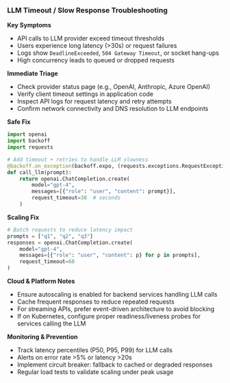 ### LLM Timeout / Slow Response Troubleshooting

**Key Symptoms**
- API calls to LLM provider exceed timeout thresholds
- Users experience long latency (>30s) or request failures
- Logs show `DeadlineExceeded`, `504 Gateway Timeout`, or socket hang-ups
- High concurrency leads to queued or dropped requests

**Immediate Triage**
- Check provider status page (e.g., OpenAI, Anthropic, Azure OpenAI)
- Verify client timeout settings in application code
- Inspect API logs for request latency and retry attempts
- Confirm network connectivity and DNS resolution to LLM endpoints

**Safe Fix**
~~~python
import openai
import backoff
import requests

# Add timeout + retries to handle LLM slowness
@backoff.on_exception(backoff.expo, (requests.exceptions.RequestException,))
def call_llm(prompt):
    return openai.ChatCompletion.create(
        model="gpt-4",
        messages=[{"role": "user", "content": prompt}],
        request_timeout=30  # seconds
    )
~~~

**Scaling Fix**
~~~python
# Batch requests to reduce latency impact
prompts = ["q1", "q2", "q3"]
responses = openai.ChatCompletion.create(
    model="gpt-4",
    messages=[{"role": "user", "content": p} for p in prompts],
    request_timeout=60
)
~~~

**Cloud & Platform Notes**
- Ensure autoscaling is enabled for backend services handling LLM calls
- Cache frequent responses to reduce repeated requests
- For streaming APIs, prefer event-driven architecture to avoid blocking
- If on Kubernetes, configure proper readiness/liveness probes for services calling the LLM

**Monitoring & Prevention**
- Track latency percentiles (P50, P95, P99) for LLM calls
- Alerts on error rate >5% or latency >20s
- Implement circuit breaker: fallback to cached or degraded responses
- Regular load tests to validate scaling under peak usage